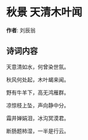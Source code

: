 # 秋景 天清木叶闻

**作者**: 刘辰翁

## 诗词内容

天意清如水，何曾染世氛。

秋风何处起，木叶朅来闻。

野有牛羊下，高无鸿雁群。

凉惊枝上坠，声向静中分。

霜井婵娟泪，冰沟冥漠君。

断肠题柿湿，一半是行云。

